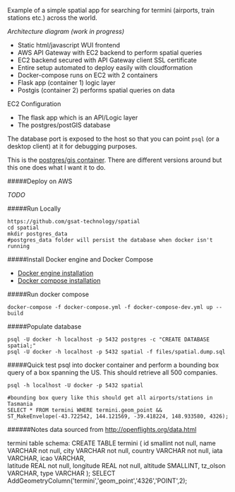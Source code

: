 Example of a simple spatial app for searching for termini (airports, train stations etc.) across the world.

_Architecture diagram (work in progress)_

- Static html/javascript WUI frontend
- AWS API Gateway with EC2 backend to perform spatial queries
- EC2 backend secured with API Gateway client SSL certificate
- Entire setup automated to deploy easily with cloudformation
- Docker-compose runs on EC2 with 2 containers
- Flask app (container 1) logic layer
- Postgis (container 2) performs spatial queries on data


EC2 Configuration

- The flask app which is an API/Logic layer
- The postgres/postGIS database

The database port is exposed to the host so that you can point `psql` (or a desktop client) at it for debugging purposes.

This is the [postgres/gis container](https://github.com/kartoza/docker-postgis). There are different versions around but this one does what I want it to do.

#####Deploy on AWS

_TODO_

#####Run Locally
```
https://github.com/gsat-technology/spatial
cd spatial
mkdir postgres_data
#postgres_data folder will persist the database when docker isn't running
```

#####Install Docker engine and Docker Compose

- [Docker engine installation](https://docs.docker.com/engine/installation/)
- [Docker compose installation](https://docs.docker.com/compose/install/)

#####Run docker compose
```
docker-compose -f docker-compose.yml -f docker-compose-dev.yml up --build
```

#####Populate database
```
psql -U docker -h localhost -p 5432 postgres -c "CREATE DATABASE spatial;"
psql -U docker -h localhost -p 5432 spatial -f files/spatial.dump.sql
```

#####Quick test
psql into docker container and perform a bounding box query of a box spanning the US. This should retrieve all 500 companies.
```
psql -h localhost -U docker -p 5432 spatial

#bounding box query like this should get all airports/stations in Tasmania
SELECT * FROM termini WHERE termini.geom_point && ST_MakeEnvelope(-43.722542, 144.121569, -39.418224, 148.933580, 4326);
```

######Notes
data sourced from http://openflights.org/data.html

termini table schema:
CREATE TABLE termini (
  id smallint not null,
  name  VARCHAR not null,
  city VARCHAR not null,
  country VARCHAR not null,
  iata VARCHAR,
  icao VARCHAR,  
  latitude REAL not null,
  longitude REAL not null,
  altitude SMALLINT,
  tz_olson VARCHAR,
  type VARCHAR
);
SELECT AddGeometryColumn('termini','geom_point','4326','POINT',2);
